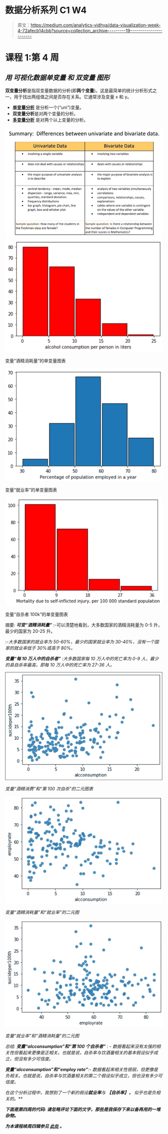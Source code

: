 # 数据分析系列 C1 W4

> 原文：<https://medium.com/analytics-vidhya/data-visualization-week-4-72afecb14cbb?source=collection_archive---------19----------------------->

# 课程 1:第 4 周

## *用* ***可视化数据单变量*** *和* ***双变量*** *图形*

**双变量分析**是指双变量数据的分析(即**两个变量**)。这是最简单的统计分析形式之一，用于找出两组值之间是否存在关系。它通常涉及变量 x 和 y。

*   [**单变量分析**](https://www.statisticshowto.com/univariate/) 是分析一个(“uni”)变量。
*   **双变量分析**是对两个变量的分析。
*   [**多变量分析**](https://www.statisticshowto.com/probability-and-statistics/multivariate-analysis/) 是对两个以上变量的分析。

![](img/9c004af4954452465a0a885c9bdff08b.png)![](img/b853f7f59603c8c5b6524c6d0d40ce2d.png)

变量“酒精消耗量”的单变量图表

![](img/0dff7726d8fc139414bd4275a7020dfd.png)

变量“就业率”的单变量图表

![](img/1df5d4d649b7e347d44986d95a2b726f.png)

变量“自杀者 100k”的单变量图表

摘要:
***可变“酒精消耗量”*** :-可以清楚地看到，大多数国家的酒精消耗量为 0-5 升，最少的国家为 20-25 升。

*:-大多数国家的就业率为 50-60%，最少的国家就业率为 30-40%，没有一个国家的就业率低于 30%或高于 80%。*

****变量“每 10 万人中的自杀者”*** :大多数国家每 10 万人中的死亡率为 0-9 人，最少的县自杀率最高，即每 10 万人中的死亡率为 27-36 人。*

*![](img/852bdfadbcfc071c1499c1bea0365306.png)*

*变量“酒精消费”和“第 100 次自杀”的二元图表*

*![](img/a19422e48d6329878c164736ff36df35.png)*

*变量“酒精消耗量”和“就业率”的二元图*

*![](img/c44cb99a1694906b14beadd865d79384.png)*

*变量“就业率”和“酒精消耗量”的二元图*

*总结:
***变量“alcconsumption”和“第 100 个自杀者”*** : -
数据看起来没有太强的相关性但看起来更像是正相关。也就是说，自杀率与饮酒量相关的基本假设似乎成立，但没有多少可信度。*

****变量“alcconsumption”和“employ rate”***:-
数据看起来相关性很弱，但更像是负相关。也就是说，自杀率与饮酒量相关的第二个假设似乎成立，但也没有多少可信度。*

*在这个分析过程中，我想到了一个新的假设****就业率****与 ***【自杀率】，*** 似乎也是负相关的。***

*****下面是第四周的代码:
请忽略评论下面的文字，那些是我保存下来以备再用的一堆杂物。*****

***为本课程续周四辑参见* [***此处***](/@harshit120299) ***。*****